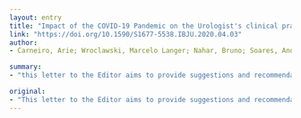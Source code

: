 ```yaml
---
layout: entry
title: "Impact of the COVID-19 Pandemic on the Urologist's clinical practice in Brazil: a management guideline proposal for low- and middle-income countries during the crisis period"
link: "https://doi.org/10.1590/S1677-5538.IBJU.2020.04.03"
author:
- Carneiro, Arie; Wroclawski, Marcelo Langer; Nahar, Bruno; Soares, Andrey; Cardoso, Ana Paula; Kim, Nam Jin; Carvalho, Fabricio Torres

summary:
- "this letter to the Editor aims to provide suggestions and recommendations for the management of urological conditions in times of COVID-19 crisis in Brazil and other low- and middle-income countries. Most worldwide authorities are recommending to avoid elective visits to hospitals, as well as a judicious use of the operating room in order to mitigate the strain put on the health system. Some recommendations were based on the consensus of the panel, taking into consideration the reality of developing countries and the unprecedented situation caused by the crisis. All recommendations are aimed at providing suggestions for the editor. The letter. urologists."

original:
- "This letter to the Editor aims to provide suggestions and recommendations for the management of urological conditions in times of COVID-19 crisis in Brazil and other low- and middle-income countries. It is important to highlight that one of the main characteristics of this pandemic is the oversaturation of the health system capacity, mostly due to a high demand for personal protective equipment (PPE), Hospital/ICU beds, as well as ventilators. In places with limited resources and where the health care systems are already saturated, such consideration is even more worrisome. Therefore, most worldwide authorities are recommending to avoid, as much as possible, patient's elective visits to hospitals, as well as a judicious use of the operating room in order to mitigate the strain put on the health system. While efforts should be directed to the care of COVID-19 patients, other conditions (especially urgencies and oncological cases) must continue to be assisted. Thus, through a panel of experts, we have prepared a practical guide for urologists based on the recommendations from the main Urologic Associations, as well as data from the literature to support the suggested management. We will try to follow the standard guideline recommendations from the American Urological Association (AUA) and European Association of Urology (EAU), with the aim of pursuing the best outcomes possible. However, some recommendations were based on the consensus of the panel, taking into consideration the reality of developing countries and the unprecedented situation caused by the COVID-19 crisis. Most importantly, all recommendations on this manuscript are based on the expectancy of a maximum 3-month duration of the crisis. If this period shall extended, these recommendations will be revised and updated. Available at. https://www.intbrazjurol.com.br/pdf/aop/COVID_19_Arie_et_al.pdf."
---
```


